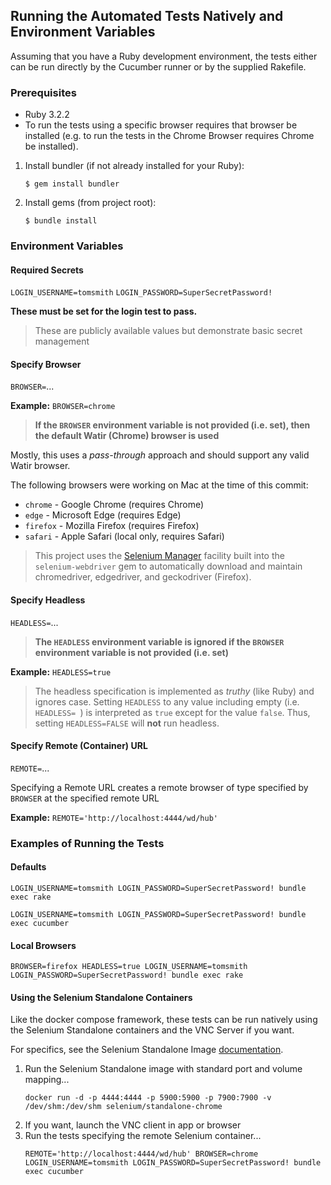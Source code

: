 ## Running the Automated Tests Natively and Environment Variables
Assuming that you have a Ruby development environment,
the tests either can be run directly by the Cucumber
runner or by the supplied Rakefile.

### Prerequisites
* Ruby 3.2.2
* To run the tests using a specific browser requires that browser
be installed
(e.g. to run the tests in the Chrome Browser requires
Chrome be installed).

1. Install bundler (if not already installed for your Ruby):
   ```
   $ gem install bundler
   ```
2. Install gems (from project root):
   ```
   $ bundle install
   ```

### Environment Variables
#### Required Secrets
`LOGIN_USERNAME=tomsmith`
`LOGIN_PASSWORD=SuperSecretPassword!`

**These must be set for the login test to pass.**

> These are publicly available values but demonstrate
> basic secret management

#### Specify Browser
`BROWSER=`...

**Example:**
`BROWSER=chrome`

> **If the `BROWSER` environment variable is not provided (i.e. set),
> then the default Watir (Chrome) browser is used**

Mostly, this uses a _pass-through_ approach and should support any
valid Watir browser.

The following browsers were working on Mac at the time of this commit:
* `chrome` - Google Chrome (requires Chrome)
* `edge` - Microsoft Edge (requires Edge)
* `firefox` - Mozilla Firefox (requires Firefox)
* `safari` - Apple Safari (local only, requires Safari)

> This project uses the
> [Selenium Manager](https://www.selenium.dev/blog/2022/introducing-selenium-manager/)
> facility built into the `selenium-webdriver` gem to automatically
> download and maintain chromedriver, edgedriver,
> and geckodriver (Firefox).

#### Specify Headless
`HEADLESS=`...

> **The `HEADLESS` environment variable is ignored if the `BROWSER`
> environment variable is not provided (i.e. set)**

**Example:**
`HEADLESS=true`

> The headless specification is implemented as _truthy_ (like Ruby)
> and ignores case.  Setting `HEADLESS` to any value
> including empty (i.e. `HEADLESS= `) is interpreted as `true`
> except for the value `false`.  Thus, setting `HEADLESS=FALSE`
> will **not** run headless.

#### Specify Remote (Container) URL
`REMOTE=`...

Specifying a Remote URL creates a remote browser of type
specified by `BROWSER` at the specified remote URL

 **Example:**
`REMOTE='http://localhost:4444/wd/hub'`

### Examples of Running the Tests
#### Defaults
```
LOGIN_USERNAME=tomsmith LOGIN_PASSWORD=SuperSecretPassword! bundle exec rake
```

```
LOGIN_USERNAME=tomsmith LOGIN_PASSWORD=SuperSecretPassword! bundle exec cucumber
```

#### Local Browsers
```
BROWSER=firefox HEADLESS=true LOGIN_USERNAME=tomsmith LOGIN_PASSWORD=SuperSecretPassword! bundle exec rake
```

#### Using the Selenium Standalone Containers
Like the docker compose framework, these tests can be run natively
using the Selenium Standalone containers and the VNC Server
if you want.

For specifics, see the Selenium Standalone Image
[documentation](https://github.com/SeleniumHQ/docker-selenium).

1. Run the Selenium Standalone image with standard port and volume mapping...
   ```
   docker run -d -p 4444:4444 -p 5900:5900 -p 7900:7900 -v /dev/shm:/dev/shm selenium/standalone-chrome
   ```
2. If you want, launch the VNC client in app or browser
3. Run the tests specifying the remote Selenium container...
   ```
   REMOTE='http://localhost:4444/wd/hub' BROWSER=chrome LOGIN_USERNAME=tomsmith LOGIN_PASSWORD=SuperSecretPassword! bundle exec cucumber
   ```
